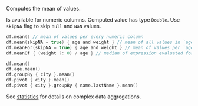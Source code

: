 [//]: # (title: mean)

<!---IMPORT org.jetbrains.kotlinx.dataframe.samples.api.Analyze-->

Computes the mean of values.

Is available for numeric columns. Computed value has type `Double`. Use `skipNA` flag to skip `null` and `NaN` values.

<!---FUN meanModes-->

```kotlin
df.mean() // mean of values per every numeric column
df.mean(skipNA = true) { age and weight } // mean of all values in `age` and `weight`, skips NA
df.meanFor(skipNA = true) { age and weight } // mean of values per `age` and `weight` separately, skips NA
df.meanOf { (weight ?: 0) / age } // median of expression evaluated for every row
```

<!---END-->

<!---FUN meanAggregations-->

```kotlin
df.mean()
df.age.mean()
df.groupBy { city }.mean()
df.pivot { city }.mean()
df.pivot { city }.groupBy { name.lastName }.mean()
```

<!---END-->

See [statistics](summaryStatistics.md#groupby-statistics) for details on complex data aggregations.
